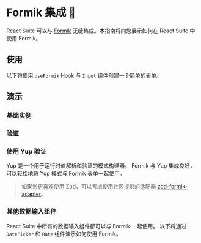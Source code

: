 # Formik 集成 🧩

React Suite 可以与 [Formik](https://formik.org/) 无缝集成。本指南将向您展示如何在 React Suite 中使用 Formik。

## 使用

以下将使用 `useFormik` Hook 与 `Input` 组件创建一个简单的表单。

<!--{include:(components/form-formik/fragments/usage.md)}-->

## 演示

### 基础实例

<!--{include:`basic.md`}-->

### 验证

<!--{include:`validation.md`}-->

### 使用 Yup 验证

Yup 是一个用于运行时值解析和验证的模式构建器。 Formik 与 Yup 集成良好，可以轻松地将 Yup 模式与 Formik 表单一起使用。

<!--{include:`yup-schema-validation.md`}-->

> 如果您更喜欢使用 Zod，可以考虑使用社区提供的适配器 [zod-formik-adapter](https://www.npmjs.com/package/zod-formik-adapter)。

### 其他数据输入组件

React Suite 中所有的数据输入组件都可以与 Formik 一起使用。 以下将通过 `DatePicker` 和 `Rate` 组件演示如何使用 Formik。

<!--{include:`other-input-components.md`}-->
